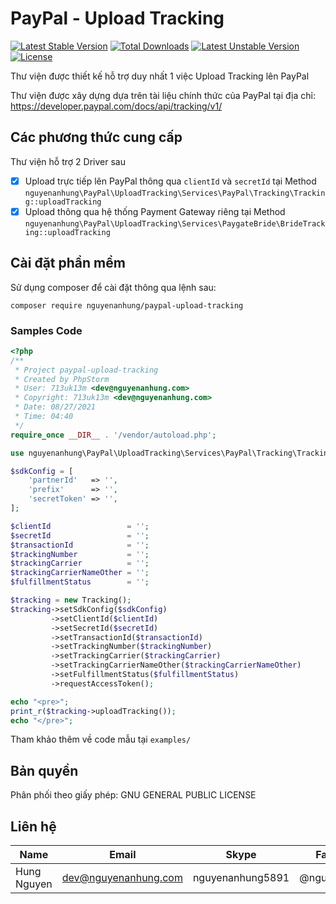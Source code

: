 # PayPal - Upload Tracking

[![Latest Stable Version](http://poser.pugx.org/nguyenanhung/paypal-upload-tracking/v)](https://packagist.org/packages/nguyenanhung/paypal-upload-tracking) [![Total Downloads](http://poser.pugx.org/nguyenanhung/paypal-upload-tracking/downloads)](https://packagist.org/packages/nguyenanhung/paypal-upload-tracking) [![Latest Unstable Version](http://poser.pugx.org/nguyenanhung/paypal-upload-tracking/v/unstable)](https://packagist.org/packages/nguyenanhung/paypal-upload-tracking) [![License](http://poser.pugx.org/nguyenanhung/paypal-upload-tracking/license)](https://packagist.org/packages/nguyenanhung/paypal-upload-tracking)

Thư viện được thiết kế hỗ trợ duy nhất 1 việc Upload Tracking lên PayPal

Thư viện được xây dựng dựa trên tài liệu chính thức của PayPal tại địa chỉ: https://developer.paypal.com/docs/api/tracking/v1/

## Các phương thức cung cấp

Thư viện hỗ trợ 2 Driver sau

- [x] Upload trực tiếp lên PayPal thông qua `clientId` và `secretId` tại Method `nguyenanhung\PayPal\UploadTracking\Services\PayPal\Tracking\Tracking::uploadTracking`
- [x] Upload thông qua hệ thống Payment Gateway riêng tại Method `nguyenanhung\PayPal\UploadTracking\Services\PaygateBride\BrideTracking::uploadTracking`

## Cài đặt phần mềm

Sử dụng composer để cài đặt thông qua lệnh sau:

```shell
composer require nguyenanhung/paypal-upload-tracking
```

### Samples Code

```php
<?php
/**
 * Project paypal-upload-tracking
 * Created by PhpStorm
 * User: 713uk13m <dev@nguyenanhung.com>
 * Copyright: 713uk13m <dev@nguyenanhung.com>
 * Date: 08/27/2021
 * Time: 04:40
 */
require_once __DIR__ . '/vendor/autoload.php';

use nguyenanhung\PayPal\UploadTracking\Services\PayPal\Tracking\Tracking;

$sdkConfig = [
    'partnerId'   => '',
    'prefix'      => '',
    'secretToken' => '',
];

$clientId                 = '';
$secretId                 = '';
$transactionId            = '';
$trackingNumber           = '';
$trackingCarrier          = '';
$trackingCarrierNameOther = '';
$fulfillmentStatus        = '';

$tracking = new Tracking();
$tracking->setSdkConfig($sdkConfig)
         ->setClientId($clientId)
         ->setSecretId($secretId)
         ->setTransactionId($transactionId)
         ->setTrackingNumber($trackingNumber)
         ->setTrackingCarrier($trackingCarrier)
         ->setTrackingCarrierNameOther($trackingCarrierNameOther)
         ->setFulfillmentStatus($fulfillmentStatus)
         ->requestAccessToken();

echo "<pre>";
print_r($tracking->uploadTracking());
echo "</pre>";
```

Tham khảo thêm về code mẫu tại `examples/`

## Bản quyền

Phân phối theo giấy phép: GNU GENERAL PUBLIC LICENSE

## Liên hệ

| Name        | Email                | Skype            | Facebook      |
| ----------- | -------------------- | ---------------- | ------------- |
| Hung Nguyen | dev@nguyenanhung.com | nguyenanhung5891 | @nguyenanhung |
